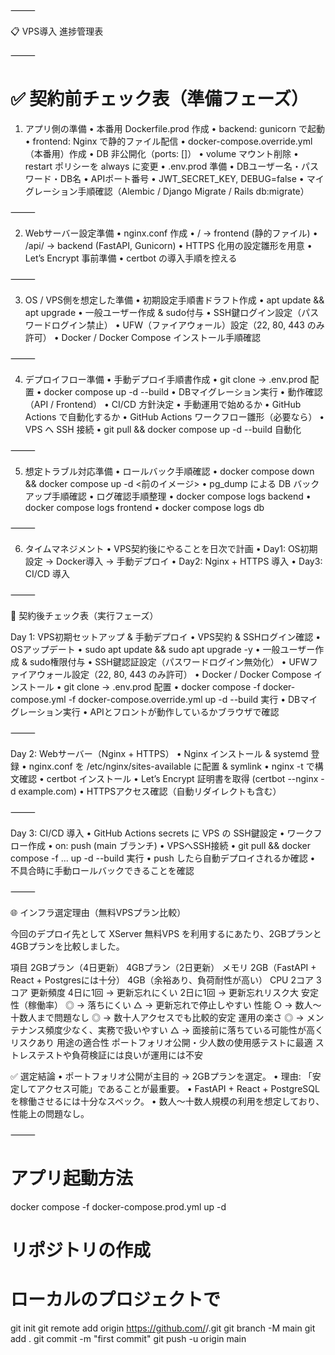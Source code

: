 ⸻

📋 VPS導入 進捗管理表

⸻

# ✅ 契約前チェック表（準備フェーズ）

1. アプリ側の準備
	•	本番用 Dockerfile.prod 作成
	•	backend: gunicorn で起動
	•	frontend: Nginx で静的ファイル配信
	•	docker-compose.override.yml（本番用）作成
	•	DB 非公開化（ports: []）
	•	volume マウント削除
	•	restart ポリシーを always に変更
	•	.env.prod 準備
	•	DBユーザー名・パスワード・DB名
	•	APIポート番号
	•	JWT_SECRET_KEY, DEBUG=false
	•	マイグレーション手順確認（Alembic / Django Migrate / Rails db:migrate）

⸻

2. Webサーバー設定準備
	•	nginx.conf 作成
	•	/ → frontend (静的ファイル)
	•	/api/ → backend (FastAPI, Gunicorn)
	•	HTTPS 化用の設定雛形を用意
	•	Let’s Encrypt 事前準備
	•	certbot の導入手順を控える

⸻

3. OS / VPS側を想定した準備
	•	初期設定手順書ドラフト作成
	•	apt update && apt upgrade
	•	一般ユーザー作成 & sudo付与
	•	SSH鍵ログイン設定（パスワードログイン禁止）
	•	UFW（ファイアウォール）設定（22, 80, 443 のみ許可）
	•	Docker / Docker Compose インストール手順確認

⸻

4. デプロイフロー準備
	•	手動デプロイ手順書作成
	•	git clone → .env.prod 配置
	•	docker compose up -d --build
	•	DBマイグレーション実行
	•	動作確認（API / Frontend）
	•	CI/CD 方針決定
	•	手動運用で始めるか
	•	GitHub Actions で自動化するか
	•	GitHub Actions ワークフロー雛形（必要なら）
	•	VPS へ SSH 接続
	•	git pull && docker compose up -d --build 自動化

⸻

5. 想定トラブル対応準備
	•	ロールバック手順確認
	•	docker compose down && docker compose up -d <前のイメージ>
	•	pg_dump による DB バックアップ手順確認
	•	ログ確認手順整理
	•	docker compose logs backend
	•	docker compose logs frontend
	•	docker compose logs db

⸻

6. タイムマネジメント
	•	VPS契約後にやることを日次で計画
	•	Day1: OS初期設定 → Docker導入 → 手動デプロイ
	•	Day2: Nginx + HTTPS 導入
	•	Day3: CI/CD 導入

⸻

🚀 契約後チェック表（実行フェーズ）

Day 1: VPS初期セットアップ & 手動デプロイ
	•	VPS契約 & SSHログイン確認
	•	OSアップデート
	•	sudo apt update && sudo apt upgrade -y
	•	一般ユーザー作成 & sudo権限付与
	•	SSH鍵認証設定（パスワードログイン無効化）
	•	UFWファイアウォール設定（22, 80, 443 のみ許可）
	•	Docker / Docker Compose インストール
	•	git clone → .env.prod 配置
	•	docker compose -f docker-compose.yml -f docker-compose.override.yml up -d --build 実行
	•	DBマイグレーション実行
	•	APIとフロントが動作しているかブラウザで確認

⸻

Day 2: Webサーバー（Nginx + HTTPS）
	•	Nginx インストール & systemd 登録
	•	nginx.conf を /etc/nginx/sites-available に配置 & symlink
	•	nginx -t で構文確認
	•	certbot インストール
	•	Let’s Encrypt 証明書を取得 (certbot --nginx -d example.com)
	•	HTTPSアクセス確認（自動リダイレクトも含む）

⸻

Day 3: CI/CD 導入
	•	GitHub Actions secrets に VPS の SSH鍵設定
	•	ワークフロー作成
	•	on: push (main ブランチ)
	•	VPSへSSH接続
	•	git pull && docker compose -f ... up -d --build 実行
	•	push したら自動デプロイされるか確認
	•	不具合時に手動ロールバックできることを確認

⸻



🌐 インフラ選定理由（無料VPSプラン比較）

今回のデプロイ先として XServer 無料VPS を利用するにあたり、2GBプランと4GBプランを比較しました。

項目	2GBプラン（4日更新）	4GBプラン（2日更新）
メモリ	2GB（FastAPI + React + Postgresには十分）	4GB（余裕あり、負荷耐性が高い）
CPU	2コア	3コア
更新頻度	4日に1回 → 更新忘れにくい	2日に1回 → 更新忘れリスク大
安定性（稼働率）	◎ → 落ちにくい	△ → 更新忘れで停止しやすい
性能	○ → 数人〜十数人まで問題なし	◎ → 数十人アクセスでも比較的安定
運用の楽さ	◎ → メンテナンス頻度少なく、実務で扱いやすい	△ → 面接前に落ちている可能性が高くリスクあり
用途の適合性	ポートフォリオ公開・少人数の使用感テストに最適	ストレステストや負荷検証には良いが運用には不安

✅ 選定結論
	•	ポートフォリオ公開が主目的
→ 2GBプランを選定。
	•	理由: 「安定してアクセス可能」であることが最重要。
	•	FastAPI + React + PostgreSQL を稼働させるには十分なスペック。
	•	数人〜十数人規模の利用を想定しており、性能上の問題なし。

⸻


# アプリ起動方法
docker compose -f docker-compose.prod.yml up -d

# リポジトリの作成
# ローカルのプロジェクトで
git init
git remote add origin https://github.com/<your-username>/<your-repo>.git
git branch -M main
git add .
git commit -m "first commit"
git push -u origin main